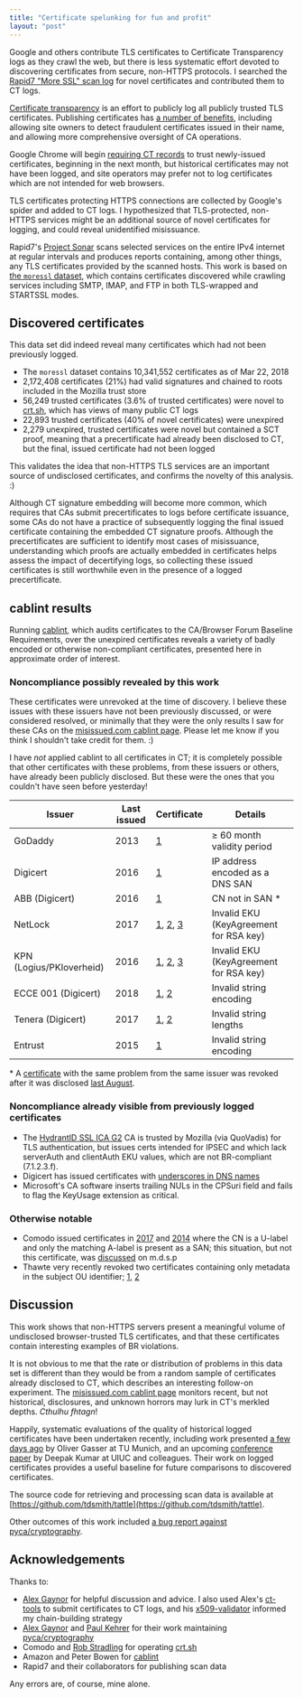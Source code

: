 ```yaml
---
title: "Certificate spelunking for fun and profit"
layout: "post"
---
```


Google and others contribute TLS certificates
to Certificate Transparency logs
as they crawl the web,
but there is less systematic effort
devoted to discovering certificates
from secure, non-HTTPS protocols.
I searched the
[Rapid7 "More SSL" scan log](https://github.com/rapid7/sonar/wiki/More-SSL-Certificates)
for novel certificates and contributed them to CT logs.

[Certificate transparency](https://www.certificate-transparency.org/)
is an effort to publicly log
all publicly trusted TLS certificates.
Publishing certificates has
[a number of benefits](https://www.certificate-transparency.org/what-is-ct),
including allowing site owners to detect
fraudulent certificates issued in their name,
and allowing more comprehensive oversight
of CA operations.

Google Chrome will begin
[requiring CT records](https://groups.google.com/a/chromium.org/d/msg/ct-policy/sz_3W_xKBNY/6jq2ghJXBAAJ)
to trust newly-issued certificates, beginning in the next month,
but historical certificates may not have been logged,
and site operators may prefer not to log certificates
which are not intended for web browsers.

TLS certificates protecting HTTPS connections
are collected by Google's spider
and added to CT logs.
I hypothesized that TLS-protected, non-HTTPS services
might be an additional source of novel certificates for logging,
and could reveal unidentified misissuance.

Rapid7's [Project Sonar](https://github.com/rapid7/sonar/wiki)
scans selected services on the entire IPv4 internet at regular intervals
and produces reports containing,
among other things,
any TLS certificates provided by the scanned hosts.
This work is based on
[the `moressl` dataset](https://github.com/rapid7/sonar/wiki/More-SSL-Certificates),
which contains certificates discovered
while crawling services including SMTP, IMAP, and FTP
in both TLS-wrapped and STARTSSL modes.

## Discovered certificates

This data set did indeed reveal many certificates
which had not been previously logged.

* The `moressl` dataset contains 10,341,552 certificates as of Mar 22, 2018
* 2,172,408 certificates (21%) had valid signatures
  and chained to roots included in the Mozilla trust store
* 56,249 trusted certificates (3.6% of trusted certificates) were novel to
  [crt.sh](https://crt.sh/), which has views of many public CT logs
* 22,893 trusted certificates (40% of novel certificates) were unexpired
* 2,279 unexpired, trusted certificates were novel but contained a SCT proof,
  meaning that a precertificate had already been disclosed to CT,
  but the final, issued certificate had not been logged

This validates the idea that non-HTTPS TLS services
are an important source of undisclosed certificates,
and confirms the novelty of this analysis. :)

Although CT signature embedding will become more common,
which requires that CAs submit precertificates to logs
before certificate issuance,
some CAs do not have a practice of subsequently logging
the final issued certificate
containing the embedded CT signature proofs.
Although the precertificates are sufficient
to identify most cases of misissuance,
understanding which proofs
are actually embedded in certificates
helps assess the impact of decertifying logs,
so collecting these issued certificates is still worthwhile
even in the presence of a logged precertificate.

## cablint results

Running [cablint](https://github.com/awslabs/certlint),
which audits certificates to the CA/Browser Forum Baseline Requirements,
over the unexpired certificates
reveals a variety of badly encoded or otherwise non-compliant certificates,
presented here in approximate order of interest.

### Noncompliance possibly revealed by this work

These certificates were unrevoked at the time of discovery.
I believe these issues with these issuers have not been previously discussed,
or were considered resolved,
or minimally that they were the only results I saw for these CAs on
the [misissued.com cablint page](https://misissued.com/cablint/).
Please let me know if you think I shouldn't take credit for them. :)

I have _not_ applied cablint to all certificates in CT;
it is completely possible that other certificates with these problems,
from these issuers or others, have already been publicly disclosed.
But these were the ones that you couldn't have seen before yesterday!

| Issuer | Last issued | Certificate | Details |
|--------|------|-------------|---------|
| GoDaddy | 2013 | [1](https://crt.sh/?id=370273130&opt=cablint,ocsp) | &ge; 60 month validity period |
| Digicert | 2016 | [1](https://crt.sh/?q=a44620f1c703393ddd6c90db12a47e7b2074fc17aa34ca10c864363011986ff3&opt=ocsp,cablint) | IP address encoded as a DNS SAN |
| ABB (Digicert) | 2016 | [1](https://crt.sh/?id=370240502&opt=ocsp,cablint) | CN not in SAN * |
| NetLock | 2017 | [1](https://crt.sh/?id=370179087&opt=ocsp,cablint), [2](https://crt.sh/?id=370239913), [3](https://crt.sh/?id=370210461&opt=ocsp,cablint) | Invalid EKU (KeyAgreement for RSA key) |
| KPN (Logius/PKIoverheid) | 2016 | [1](https://crt.sh/?id=370246293&opt=ocsp,cablint), [2](https://crt.sh/?id=370245612&opt=ocsp,cablint), [3](https://crt.sh/?id=370179725&opt=ocsp,cablint) | Invalid EKU (KeyAgreement for RSA key) |
| ECCE 001 (Digicert) | 2018  | [1](https://crt.sh/?id=370256565&opt=ocsp,cablint), [2](https://crt.sh/?id=370210890&opt=ocsp,cablint) | Invalid string encoding  |
| Tenera (Digicert) | 2017 | [1](https://crt.sh/?id=370246110&opt=ocsp,cablint), [2](https://crt.sh/?id=370184296&opt=cablint&opt=ocsp,cablint) | Invalid string lengths |
| Entrust | 2015  | [1](https://crt.sh/?id=370213436&opt=ocsp,cablint) | Invalid string encoding |


\* A [certificate](https://crt.sh/?id=16963475&opt=ocsp,cablint) with the same problem from the same issuer was revoked after it was disclosed [last August](https://groups.google.com/forum/#!msg/mozilla.dev.security.policy/K3sk5ZMv2DE/4oVzlN1xBgAJ).

### Noncompliance already visible from previously logged certificates

* The [HydrantID SSL ICA G2](https://crt.sh/?caid=1483&opt=cablint,zlint)
  CA is trusted by Mozilla (via QuoVadis) for TLS authentication, but issues
  certs intended for IPSEC and which lack serverAuth and clientAuth EKU values,
  which are not BR-compliant (7.1.2.3.f).
* Digicert has issued certificates with [underscores in DNS names](https://groups.google.com/d/msg/mozilla.dev.security.policy/Cyyyjdf_t2Q/rBRBrLYLEQAJ)
* Microsoft's CA software inserts trailing NULs in the CPSuri field
  and fails to flag the KeyUsage extension as critical.

### Otherwise notable

* Comodo issued certificates in [2017](https://crt.sh/?id=370265846)
  and [2014](https://crt.sh/?id=370172550&opt=ocsp,cablint)
  where the CN is a U-label and only the matching A-label is present as a SAN;
  this situation, but not this certificate, was
  [discussed](https://groups.google.com/d/msg/mozilla.dev.security.policy/K3sk5ZMv2DE/4oVzlN1xBgAJ)
  on m.d.s.p
* Thawte very recently revoked two certificates containing only metadata in the
  subject OU identifier; [1](https://crt.sh/?id=370208210&opt=ocsp,cablint), [2](https://crt.sh/?id=370235442&opt=ocsp,cablint)

## Discussion

This work shows that non-HTTPS servers present a meaningful volume of
undisclosed browser-trusted TLS certificates, and that these certificates
contain interesting examples of BR violations.

It is not obvious to me that the rate or distribution of problems
in this data set is different
than they would be
from a random sample
of certificates already disclosed to CT,
which describes an interesting follow-on experiment.
The [misissued.com cablint page](https://misissued.com/cablint/)
monitors recent, but not historical, disclosures, and unknown horrors
may lurk in CT's merkled depths. _Cthulhu fhtagn_!

Happily, systematic evaluations of the quality of historical logged certificates have been undertaken recently, including work presented [a few days ago](https://www.net.in.tum.de/fileadmin/bibtex/publications/papers/pam18ctlog-slides.pdf) by Oliver Gasser at TU Munich, and an upcoming [conference paper](https://kumarde.com/papers/misissuance.pdf) by Deepak Kumar at UIUC and colleagues. Their work on logged certificates provides a useful baseline for future comparisons to discovered certificates.

The source code for retrieving and processing scan data is available at
[https://github.com/tdsmith/tattle](https://github.com/tdsmith/tattle).

Other outcomes of this work included
[a bug report against pyca/cryptography](https://github.com/pyca/cryptography/issues/4175).

## Acknowledgements

Thanks to:

* [Alex Gaynor](https://alexgaynor.net/) for helpful discussion and advice.
  I also used Alex's [ct-tools](https://github.com/alex/ct-tools) to submit
  certificates to CT logs, and his [x509-validator](https://github.com/alex/x509-validator)
  informed my chain-building strategy
* [Alex Gaynor](https://alexgaynor.net/) and [Paul Kehrer](https://twitter.com/reaperhulk)
  for their work maintaining [pyca/cryptography](https://cryptography.io/en/latest/)
* Comodo and [Rob Stradling](https://twitter.com/_robstr) for operating [crt.sh](crt.sh)
* Amazon and Peter Bowen for [cablint](https://github.com/awslabs/certlint)
* Rapid7 and their collaborators for publishing scan data

Any errors are, of course, mine alone.
